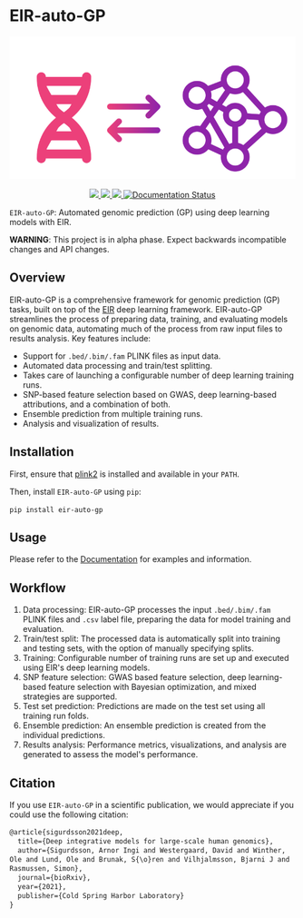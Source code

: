# EIR-auto-GP

<p align="center">
  <img src="docs/source/_static/img/eir-auto-gp-logo.svg" alt="Eir Auto GP Logo">
</p>

<p align="center">
  <a href="LICENSE" alt="License">
        <img src="https://img.shields.io/badge/License-APGL-5B2D5B.svg" />
  </a>
  
  <a href="https://www.python.org/downloads/" alt="Python">
        <img src="https://img.shields.io/badge/python-3.10-blue.svg" />
  </a>
  
  <a href="https://codecov.io/gh/arnor-sigurdsson/EIR-auto-GP" > 
        <img src="https://codecov.io/gh/arnor-sigurdsson/EIR-auto-GP/branch/master/graph/badge.svg?token=PODL2J83Y0"/> 
  </a>
  
  <a href='https://eir-auto-gp.readthedocs.io'>
    <img src='https://readthedocs.org/projects/eir-auto-gp/badge/?version=latest' alt='Documentation Status' />
  </a>
      
  
</p>

`EIR-auto-GP`: Automated genomic prediction (GP) using deep learning models with EIR.

**WARNING**: This project is in alpha phase. Expect backwards incompatible changes and API changes.

## Overview

EIR-auto-GP is a comprehensive framework for genomic prediction (GP) tasks, built on top of the [EIR](https://github.com/arnor-sigurdsson/EIR) deep learning framework. EIR-auto-GP streamlines the process of preparing data, training, and evaluating models on genomic data, automating much of the process from raw input files to results analysis. Key features include:

- Support for `.bed/.bim/.fam` PLINK files as input data.
- Automated data processing and train/test splitting.
- Takes care of launching a configurable number of deep learning training runs.
- SNP-based feature selection based on GWAS, deep learning-based attributions, and a combination of both.
- Ensemble prediction from multiple training runs.
- Analysis and visualization of results.

## Installation

First, ensure that [plink2](https://www.cog-genomics.org/plink/2.0/) is installed and available in your `PATH`. 

Then, install `EIR-auto-GP` using `pip`:

`pip install eir-auto-gp`

## Usage

Please refer to the [Documentation](https://eir-auto-gp.readthedocs.io/en/latest/) for examples and information.

## Workflow

1. Data processing: EIR-auto-GP processes the input `.bed/.bim/.fam` PLINK files and `.csv` label file, preparing the data for model training and evaluation.
2. Train/test split: The processed data is automatically split into training and testing sets, with the option of manually specifying splits.
3. Training: Configurable number of training runs are set up and executed using EIR's deep learning models.
4. SNP feature selection: GWAS based feature selection, deep learning-based feature selection with Bayesian optimization, and mixed strategies are supported.
5. Test set prediction: Predictions are made on the test set using all training run folds.
6. Ensemble prediction: An ensemble prediction is created from the individual predictions.
7. Results analysis: Performance metrics, visualizations, and analysis are generated to assess the model's performance.

## Citation

If you use `EIR-auto-GP` in a scientific publication, we would appreciate if you could use the following citation:

```
@article{sigurdsson2021deep,
  title={Deep integrative models for large-scale human genomics},
  author={Sigurdsson, Arnor Ingi and Westergaard, David and Winther, Ole and Lund, Ole and Brunak, S{\o}ren and Vilhjalmsson, Bjarni J and Rasmussen, Simon},
  journal={bioRxiv},
  year={2021},
  publisher={Cold Spring Harbor Laboratory}
}
```
